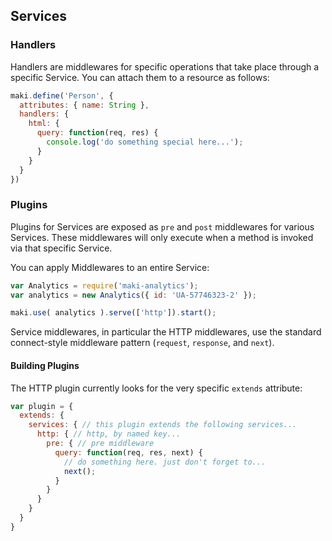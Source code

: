 ## Services

### Handlers

Handlers are middlewares for specific operations that take place through a
specific Service.  You can attach them to a resource as follows:

```javascript
maki.define('Person', {
  attributes: { name: String },
  handlers: {
    html: {
      query: function(req, res) {
        console.log('do something special here...');
      }
    }
  }
})
```

### Plugins
Plugins for Services are exposed as `pre` and `post` middlewares for various
Services. These middlewares will only execute when a method is invoked via that
specific Service.

You can apply Middlewares to an entire Service:
```javascript
var Analytics = require('maki-analytics');
var analytics = new Analytics({ id: 'UA-57746323-2' });

maki.use( analytics ).serve(['http']).start();

```

Service middlewares, in particular the HTTP middlewares, use the standard
connect-style middleware pattern (`request`, `response`, and `next`).

#### Building Plugins
The HTTP plugin currently looks for the very specific `extends` attribute:
```javascript
var plugin = {
  extends: {
    services: { // this plugin extends the following services...
      http: { // http, by named key...
        pre: { // pre middleware
          query: function(req, res, next) {
            // do something here. just don't forget to...
            next();
          }
        }
      }
    }
  }
}
```
